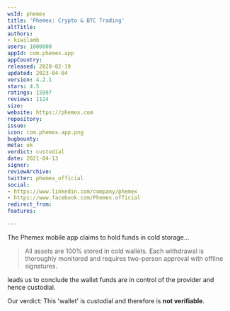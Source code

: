 ```yaml
---
wsId: phemex
title: 'Phemex: Crypto & BTC Trading'
altTitle: 
authors:
- kiwilamb
users: 1000000
appId: com.phemex.app
appCountry: 
released: 2020-02-19
updated: 2023-04-04
version: 4.2.1
stars: 4.5
ratings: 15997
reviews: 1124
size: 
website: https://phemex.com
repository: 
issue: 
icon: com.phemex.app.png
bugbounty: 
meta: ok
verdict: custodial
date: 2021-04-13
signer: 
reviewArchive: 
twitter: phemex_official
social:
- https://www.linkedin.com/company/phemex
- https://www.facebook.com/Phemex.official
redirect_from: 
features: 

---
```


The Phemex mobile app claims to hold funds in cold storage...

> All assets are 100% stored in cold wallets. Each withdrawal is thoroughly monitored and requires two-person approval with offline signatures.

leads us to conclude the wallet funds are in control of the provider and hence custodial.

Our verdict: This 'wallet' is custodial and therefore is **not verifiable**.
